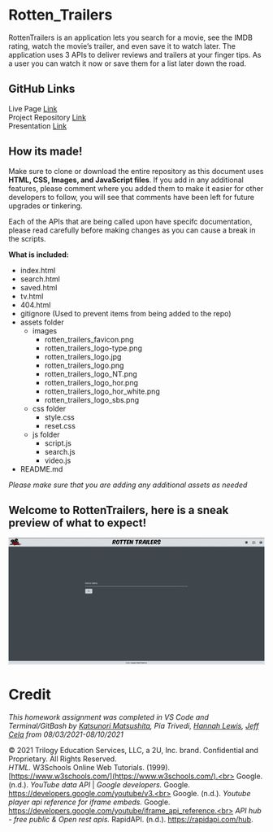 # Rotten_Trailers

RottenTrailers is an application lets you search for a movie, see the IMDB rating, watch the movie’s trailer, and even save it to watch later. The application uses 3 APIs to deliver reviews and trailers at your finger tips. As a user you can watch it now or save them for a list later down the road.

## GitHub Links

Live Page [Link](https://jeffcela.github.io/Rotten_Trailers/index.html) <br>
Project Repository [Link](https://github.com/jeffcela/Rotten_Trailers) <br>
Presentation [Link](https://docs.google.com/presentation/d/149NPgtjJDJShj_GTdnjFl7rccR3gCfgJ32iG5gs2f9Y/edit?usp=sharing)

## How its made!

Make sure to clone or download the entire repository as this document uses **HTML, CSS, Images, and JavaScript files**. If you add in any additional features, please comment where you added them to make it easier for other developers to follow, you will see that comments have been left for future upgrades or tinkering.

Each of the APIs that are being called upon have specifc documentation, please read carefully before making changes as you can cause a break in the scripts.

**What is included:**

- index.html
- search.html
- saved.html
- tv.html
- 404.html
- gitignore (Used to prevent items from being added to the repo)
- assets folder
  - images
    - rotten_trailers_favicon.png
    - rotten_trailers_logo-type.png
    - rotten_trailers_logo.jpg
    - rotten_trailers_logo.png
    - rotten_trailers_logo_NT.png
    - rotten_trailers_logo_hor.png
    - rotten_trailers_logo_hor_white.png
    - rotten_trailers_logo_sbs.png
  - css folder
    - style.css
    - reset.css
  - js folder
    - script.js
    - search.js
    - video.js
- README.md

_Please make sure that you are adding any additional assets as needed_

## Welcome to RottenTrailers, here is a sneak preview of what to expect!

![](assets/images/rotten-pre.gif)

# Credit<br>

_This homework assignment was completed in VS Code and Terminal/GitBash by [Katsunori Matsushita](https://www.linkedin.com/in/katsunori-matsushita-84928b90/), Pia Trivedi, [Hannah Lewis](https://www.linkedin.com/in/hannah-lewis-253841145/), [Jeff Cela](https://www.linkedin.com/in/jeffcela/) from 08/03/2021-08/10/2021_<br>

© 2021 Trilogy Education Services, LLC, a 2U, Inc. brand. Confidential and Proprietary. All Rights Reserved.<br>
_HTML._ W3Schools Online Web Tutorials. (1999). [https://www.w3schools.com/](https://www.w3schools.com/).<br>
Google. (n.d.). _YouTube data API_ | _Google developers._ Google. https://developers.google.com/youtube/v3.<br>
Google. (n.d.). _Youtube player api reference for iframe embeds._ Google. https://developers.google.com/youtube/iframe_api_reference.<br>
_API hub - free public &amp; Open rest apis._ RapidAPI. (n.d.). https://rapidapi.com/hub.
